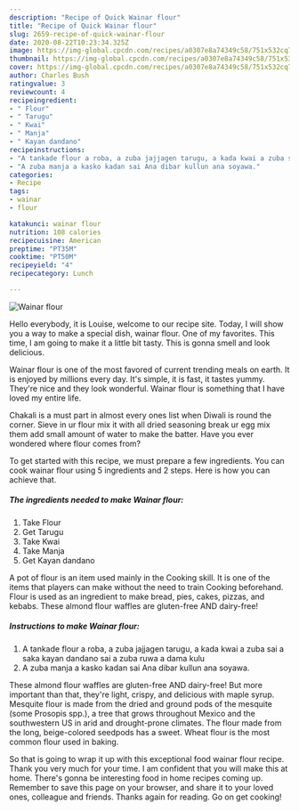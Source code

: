 ```yaml
---
description: "Recipe of Quick Wainar flour"
title: "Recipe of Quick Wainar flour"
slug: 2659-recipe-of-quick-wainar-flour
date: 2020-08-22T10:23:34.325Z
image: https://img-global.cpcdn.com/recipes/a0307e8a74349c58/751x532cq70/wainar-flour-recipe-main-photo.jpg
thumbnail: https://img-global.cpcdn.com/recipes/a0307e8a74349c58/751x532cq70/wainar-flour-recipe-main-photo.jpg
cover: https://img-global.cpcdn.com/recipes/a0307e8a74349c58/751x532cq70/wainar-flour-recipe-main-photo.jpg
author: Charles Bush
ratingvalue: 3
reviewcount: 4
recipeingredient:
- " Flour"
- " Tarugu"
- " Kwai"
- " Manja"
- " Kayan dandano"
recipeinstructions:
- "A tankade flour a roba, a zuba jajjagen tarugu, a kada kwai a zuba sai a saka kayan dandano sai a zuba ruwa a dama kulu"
- "A zuba manja a kasko kadan sai Ana dibar kullun ana soyawa."
categories:
- Recipe
tags:
- wainar
- flour

katakunci: wainar flour 
nutrition: 108 calories
recipecuisine: American
preptime: "PT35M"
cooktime: "PT50M"
recipeyield: "4"
recipecategory: Lunch

---
```



![Wainar flour](https://img-global.cpcdn.com/recipes/a0307e8a74349c58/751x532cq70/wainar-flour-recipe-main-photo.jpg)

Hello everybody, it is Louise, welcome to our recipe site. Today, I will show you a way to make a special dish, wainar flour. One of my favorites. This time, I am going to make it a little bit tasty. This is gonna smell and look delicious.

Wainar flour is one of the most favored of current trending meals on earth. It is enjoyed by millions every day. It's simple, it is fast, it tastes yummy. They're nice and they look wonderful. Wainar flour is something that I have loved my entire life.

Chakali is a must part in almost every ones list when Diwali is round the corner. Sieve in ur flour mix it with all dried seasoning break ur egg mix them add small amount of water to make the batter. Have you ever wondered where flour comes from?


To get started with this recipe, we must prepare a few ingredients. You can cook wainar flour using 5 ingredients and 2 steps. Here is how you can achieve that.

<!--inarticleads1-->

##### The ingredients needed to make Wainar flour:

1. Take  Flour
1. Get  Tarugu
1. Take  Kwai
1. Take  Manja
1. Get  Kayan dandano


A pot of flour is an item used mainly in the Cooking skill. It is one of the items that players can make without the need to train Cooking beforehand. Flour is used as an ingredient to make bread, pies, cakes, pizzas, and kebabs. These almond flour waffles are gluten-free AND dairy-free! 

<!--inarticleads2-->

##### Instructions to make Wainar flour:

1. A tankade flour a roba, a zuba jajjagen tarugu, a kada kwai a zuba sai a saka kayan dandano sai a zuba ruwa a dama kulu
1. A zuba manja a kasko kadan sai Ana dibar kullun ana soyawa.


These almond flour waffles are gluten-free AND dairy-free! But more important than that, they&#39;re light, crispy, and delicious with maple syrup. Mesquite flour is made from the dried and ground pods of the mesquite (some Prosopis spp.), a tree that grows throughout Mexico and the southwestern US in arid and drought-prone climates. The flour made from the long, beige-colored seedpods has a sweet. Wheat flour is the most common flour used in baking. 

So that is going to wrap it up with this exceptional food wainar flour recipe. Thank you very much for your time. I am confident that you will make this at home. There's gonna be interesting food in home recipes coming up. Remember to save this page on your browser, and share it to your loved ones, colleague and friends. Thanks again for reading. Go on get cooking!
